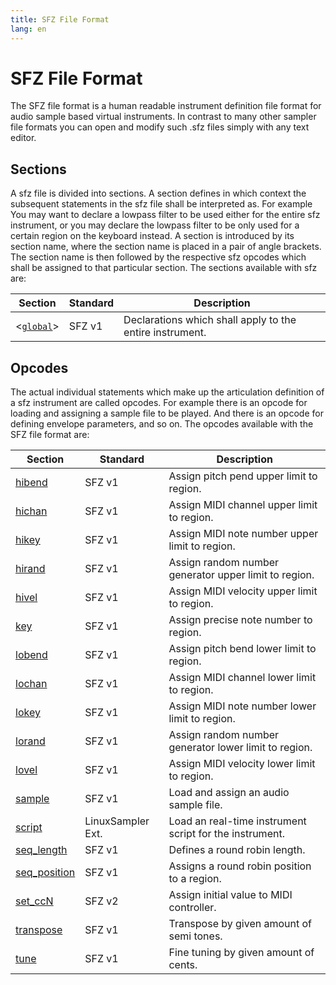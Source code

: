 ```yaml
---
title: SFZ File Format
lang: en
---
```

# SFZ File Format

The SFZ file format is a human readable instrument definition file format for
audio sample based virtual instruments. In contrast to many other sampler file
formats you can open and modify such .sfz files simply with any text editor.

## Sections

A sfz file is divided into sections. A section defines in which context the
subsequent statements in the sfz file shall be interpreted as. For example You
may want to declare a lowpass filter to be used either for the entire sfz
instrument, or you may declare the lowpass filter to be only used for a certain
region on the keyboard instead. A section is introduced by its section name,
where the section name is placed in a pair of angle brackets. The section name
is then followed by the respective sfz opcodes which shall be assigned to that
particular section. The sections available with sfz are:

| Section                      | Standard | Description
| ---------------------------- | -------- | -----------
| <[`global`](section/global)> | SFZ v1   | Declarations which shall apply to the entire instrument.

## Opcodes

The actual individual statements which make up the articulation definition of a
sfz instrument are called opcodes. For example there is an opcode for loading and
assigning a sample file to be played. And there is an opcode for defining envelope
parameters, and so on. The opcodes available with the SFZ file format are:

| Section                             | Standard          | Description
| ----------------------------------- | ----------------- | -----------
| [hibend](opcode/hibend)             | SFZ v1            | Assign pitch pend upper limit to region.
| [hichan](opcode/hichan)             | SFZ v1            | Assign MIDI channel upper limit to region.
| [hikey](opcode/hikey)               | SFZ v1            | Assign MIDI note number upper limit to region.
| [hirand](opcode/hirand)             | SFZ v1            | Assign random number generator upper limit to region.
| [hivel](opcode/hivel)               | SFZ v1            | Assign MIDI velocity upper limit to region.
| [key](opcode/key)                   | SFZ v1            | Assign precise note number to region.
| [lobend](opcode/lobend)             | SFZ v1            | Assign pitch bend lower limit to region.
| [lochan](opcode/lochan)             | SFZ v1            | Assign MIDI channel lower limit to region.
| [lokey](opcode/lokey)               | SFZ v1            | Assign MIDI note number lower limit to region.
| [lorand](opcode/lorand)             | SFZ v1            | Assign random number generator lower limit to region.
| [lovel](opcode/lovel)               | SFZ v1            | Assign MIDI velocity lower limit to region.
| [sample](opcode/sample)             | SFZ v1            | Load and assign an audio sample file.
| [script](opcode/script)             | LinuxSampler Ext. | Load an real-time instrument script for the instrument.
| [seq_length](opcode/seq_length)     | SFZ v1            | Defines a round robin length.
| [seq_position](opcode/seq_position) | SFZ v1            | Assigns a round robin position to a region.
| [set_ccN](opcode/set_ccn)           | SFZ v2            | Assign initial value to MIDI controller.
| [transpose](opcode/transpose)       | SFZ v1            | Transpose by given amount of semi tones.
| [tune](opcode/tune)                 | SFZ v1            | Fine tuning by given amount of cents.
